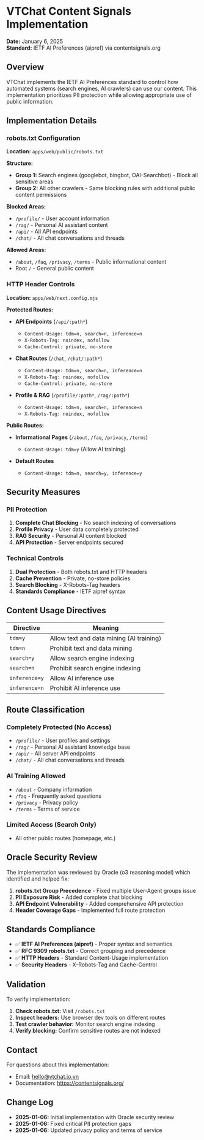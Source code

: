 # VTChat Content Signals Implementation

**Date:** January 6, 2025  
**Standard:** IETF AI Preferences (aipref) via contentsignals.org

## Overview

VTChat implements the IETF AI Preferences standard to control how automated systems (search engines, AI crawlers) can use our content. This implementation prioritizes PII protection while allowing appropriate use of public information.

## Implementation Details

### robots.txt Configuration

**Location:** `apps/web/public/robots.txt`

**Structure:**

- **Group 1:** Search engines (googlebot, bingbot, OAI-Searchbot) - Block all sensitive areas
- **Group 2:** All other crawlers - Same blocking rules with additional public content permissions

**Blocked Areas:**

- `/profile/` - User account information
- `/rag/` - Personal AI assistant content
- `/api/` - All API endpoints
- `/chat/` - All chat conversations and threads

**Allowed Areas:**

- `/about`, `/faq`, `/privacy`, `/terms` - Public informational content
- Root `/` - General public content

### HTTP Header Controls

**Location:** `apps/web/next.config.mjs`

**Protected Routes:**

- **API Endpoints** (`/api/:path*`)
    - `Content-Usage: tdm=n, search=n, inference=n`
    - `X-Robots-Tag: noindex, nofollow`
    - `Cache-Control: private, no-store`

- **Chat Routes** (`/chat`, `/chat/:path*`)
    - `Content-Usage: tdm=n, search=n, inference=n`
    - `X-Robots-Tag: noindex, nofollow`
    - `Cache-Control: private, no-store`

- **Profile & RAG** (`/profile/:path*`, `/rag/:path*`)
    - `Content-Usage: tdm=n, search=n, inference=n`
    - `X-Robots-Tag: noindex, nofollow`

**Public Routes:**

- **Informational Pages** (`/about`, `/faq`, `/privacy`, `/terms`)
    - `Content-Usage: tdm=y` (Allow AI training)

- **Default Routes**
    - `Content-Usage: tdm=n, search=y, inference=y`

## Security Measures

### PII Protection

1. **Complete Chat Blocking** - No search indexing of conversations
2. **Profile Privacy** - User data completely protected
3. **RAG Security** - Personal AI content blocked
4. **API Protection** - Server endpoints secured

### Technical Controls

1. **Dual Protection** - Both robots.txt and HTTP headers
2. **Cache Prevention** - Private, no-store policies
3. **Search Blocking** - X-Robots-Tag headers
4. **Standards Compliance** - IETF aipref syntax

## Content Usage Directives

| Directive     | Meaning                                  |
| ------------- | ---------------------------------------- |
| `tdm=y`       | Allow text and data mining (AI training) |
| `tdm=n`       | Prohibit text and data mining            |
| `search=y`    | Allow search engine indexing             |
| `search=n`    | Prohibit search engine indexing          |
| `inference=y` | Allow AI inference use                   |
| `inference=n` | Prohibit AI inference use                |

## Route Classification

### Completely Protected (No Access)

- `/profile/` - User profiles and settings
- `/rag/` - Personal AI assistant knowledge base
- `/api/` - All server API endpoints
- `/chat/` - All chat conversations and threads

### AI Training Allowed

- `/about` - Company information
- `/faq` - Frequently asked questions
- `/privacy` - Privacy policy
- `/terms` - Terms of service

### Limited Access (Search Only)

- All other public routes (homepage, etc.)

## Oracle Security Review

The implementation was reviewed by Oracle (o3 reasoning model) which identified and helped fix:

1. **robots.txt Group Precedence** - Fixed multiple User-Agent groups issue
2. **PII Exposure Risk** - Added complete chat blocking
3. **API Endpoint Vulnerability** - Added comprehensive API protection
4. **Header Coverage Gaps** - Implemented full route protection

## Standards Compliance

- ✅ **IETF AI Preferences (aipref)** - Proper syntax and semantics
- ✅ **RFC 9309 robots.txt** - Correct grouping and precedence
- ✅ **HTTP Headers** - Standard Content-Usage implementation
- ✅ **Security Headers** - X-Robots-Tag and Cache-Control

## Validation

To verify implementation:

1. **Check robots.txt:** Visit `/robots.txt`
2. **Inspect headers:** Use browser dev tools on different routes
3. **Test crawler behavior:** Monitor search engine indexing
4. **Verify blocking:** Confirm sensitive routes are not indexed

## Contact

For questions about this implementation:

- Email: hello@vtchat.io.vn
- Documentation: https://contentsignals.org/

## Change Log

- **2025-01-06:** Initial implementation with Oracle security review
- **2025-01-06:** Fixed critical PII protection gaps
- **2025-01-06:** Updated privacy policy and terms of service
